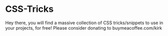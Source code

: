 # CSS-Tricks
Hey there, you will find a massive collection of CSS tricks/snippets to use in your projects, for free! Please consider donating to buymeacoffee.com/kirk
